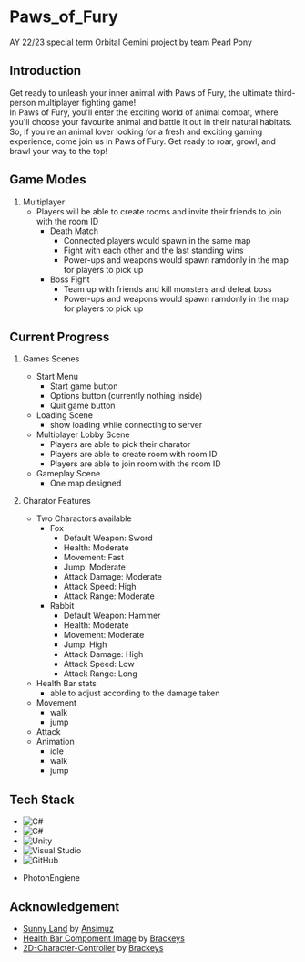 # Paws_of_Fury
AY 22/23 special term Orbital Gemini project by team Pearl Pony

## Introduction
Get ready to unleash your inner animal with Paws of Fury, the ultimate third-person multiplayer fighting game!\
In Paws of Fury, you'll enter the exciting world of animal combat, where you'll choose your favourite animal and battle it out in their natural habitats.\
So, if you're an animal lover looking for a fresh and exciting gaming experience, come join us in Paws of Fury. Get ready to roar, growl, and brawl your way to the top!

## Game Modes
1. Multiplayer
   * Players will be able to create rooms and invite their friends to join with the room ID
     * Death Match
       * Connected players would spawn in the same map
       * Fight with each other and the last standing wins
       * Power-ups and weapons would spawn ramdonly in the map for players to pick up
     * Boss Fight
       * Team up with friends and kill monsters and defeat boss
       * Power-ups and weapons would spawn ramdonly in the map for players to pick up

## Current Progress
1. Games Scenes
   * Start Menu
     * Start game button
     * Options button (currently nothing inside)
     * Quit game button
   * Loading Scene
     * show loading while connecting to server
   * Multiplayer Lobby Scene
     * Players are able to pick their charator
     * Players are able to create room with room ID
     * Players are able to join room with the room ID
   * Gameplay Scene
     * One map designed

2. Charator Features
   * Two Charactors available
     * Fox
       * Default Weapon: Sword 
       * Health: Moderate
       * Movement: Fast
       * Jump: Moderate
       * Attack Damage: Moderate
       * Attack Speed: High
       * Attack Range: Moderate
     * Rabbit
       * Default Weapon: Hammer 
       * Health: Moderate
       * Movement: Moderate
       * Jump: High
       * Attack Damage: High
       * Attack Speed: Low
       * Attack Range: Long
   * Health Bar stats
     * able to adjust according to the damage taken
   * Movement
     * walk
     * jump
   * Attack
   * Animation
     * idle
     * walk
     * jump   
 
 ## Tech Stack
 - ![C#](https://img.shields.io/badge/-C%23-239120?style=flat-square&logo=c-sharp&logoColor=white)
 - <img src="https://img.shields.io/badge/-C%23-239120?style=flat-square&logo=c-sharp&logoColor=white" alt="C#"/>
 - ![Unity](https://img.shields.io/badge/-Unity-000000?style=flat-square&logo=unity&logoColor=white)
 - ![Visual Studio](https://img.shields.io/badge/-Visual%20Studio-5C2D91?style=flat-square&logo=visual-studio&logoColor=white)
 - ![GitHub](https://img.shields.io/badge/-GitHub-181717?style=flat-square&logo=github&logoColor=white)
 * PhotonEngiene

## Acknowledgement
* [Sunny Land](https://assetstore.unity.com/packages/2d/characters/sunny-land-103349) by [Ansimuz](https://assetstore.unity.com/publishers/18720)
* [Health Bar Compoment Image](https://github.com/Brackeys/Health-Bar/tree/master/Health%20Bar/Assets/Sprites) by [Brackeys](https://github.com/Brackeys)
* [2D-Character-Controller](https://github.com/Brackeys/2D-Character-Controller) by [Brackeys](https://github.com/Brackeys)



